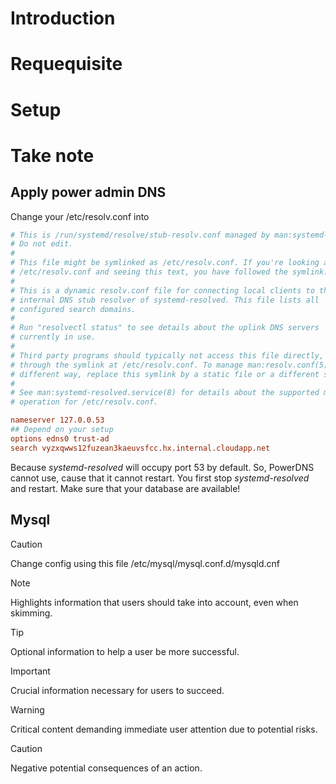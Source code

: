 # Introduction

# Requequisite

# Setup

# Take note
## Apply power admin DNS
Change your /etc/resolv.conf into 
```conf
# This is /run/systemd/resolve/stub-resolv.conf managed by man:systemd-resolved(8).
# Do not edit.
#
# This file might be symlinked as /etc/resolv.conf. If you're looking at
# /etc/resolv.conf and seeing this text, you have followed the symlink.
#
# This is a dynamic resolv.conf file for connecting local clients to the
# internal DNS stub resolver of systemd-resolved. This file lists all
# configured search domains.
#
# Run "resolvectl status" to see details about the uplink DNS servers
# currently in use.
#
# Third party programs should typically not access this file directly, but only
# through the symlink at /etc/resolv.conf. To manage man:resolv.conf(5) in a
# different way, replace this symlink by a static file or a different symlink.
#
# See man:systemd-resolved.service(8) for details about the supported modes of
# operation for /etc/resolv.conf.

nameserver 127.0.0.53
## Depend on your setup
options edns0 trust-ad
search vyzxqwws12fuzean3kaeuvsfcc.hx.internal.cloudapp.net

```
Because _systemd-resolved_ will occupy port 53 by default. So, PowerDNS cannot use, cause that it cannot restart. You first stop _systemd-resolved_ and restart. Make sure that your database are available! 

## Mysql

> [!CAUTION]
> Change config using this file /etc/mysql/mysql.conf.d/mysqld.cnf

> [!NOTE]  
> Highlights information that users should take into account, even when skimming.

> [!TIP]
> Optional information to help a user be more successful.

> [!IMPORTANT]  
> Crucial information necessary for users to succeed.

> [!WARNING]  
> Critical content demanding immediate user attention due to potential risks.

> [!CAUTION]
> Negative potential consequences of an action.